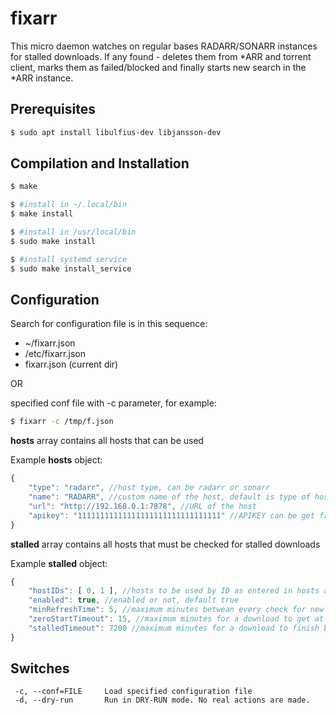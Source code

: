 
# fixarr

This micro daemon watches on regular bases RADARR/SONARR instances for stalled downloads.
If any found - deletes them from *ARR and torrent client, marks them as failed/blocked and finally starts new search in the *ARR instance.

## Prerequisites

```bash
$ sudo apt install libulfius-dev libjansson-dev
```

## Compilation and Installation

```bash
$ make

$ #install in ~/.local/bin
$ make install

$ #install in /usr/local/bin
$ sudo make install

$ #install systemd service
$ sudo make install_service
```

## Configuration

Search for configuration file is in this sequence:
- ~/fixarr.json
- /etc/fixarr.json
- fixarr.json (current dir)

OR

specified conf file with -c parameter, for example:

```bash
$ fixarr -c /tmp/f.json
```

**hosts** array contains all hosts that can be used

Example **hosts** object:
```javascript
{
	"type": "radarr", //host type, can be radarr or sonarr
	"name": "RADARR", //custom name of the host, default is type of host
	"url": "http://192.168.0.1:7878", //URL of the host
	"apikey": "11111111111111111111111111111111" //APIKEY can be get from http://192.168.0.1:7878/settings/general -> API Key
}
```
**stalled** array contains all hosts that must be checked for stalled downloads

Example **stalled** object:
```javascript
{
	"hostIDs": [ 0, 1 ], //hosts to be used by ID as entered in hosts array
	"enabled": true, //enabled or not, default true
	"minRefreshTime": 5, //maximum minutes betwean every check for new stalled downloads; minimum 1 min
	"zeroStartTimeout": 15, //maximum minutes for a download to get at least 1 byte before considered as stalled; 0 - disabled
	"stalledTimeout": 7200 //maximum minutes for a download to finish before considered as stalled; 0 - disabled
}
```
## Switches

```
 -c, --conf=FILE     Load specified configuration file
 -d, --dry-run       Run in DRY-RUN mode. No real actions are made.
```